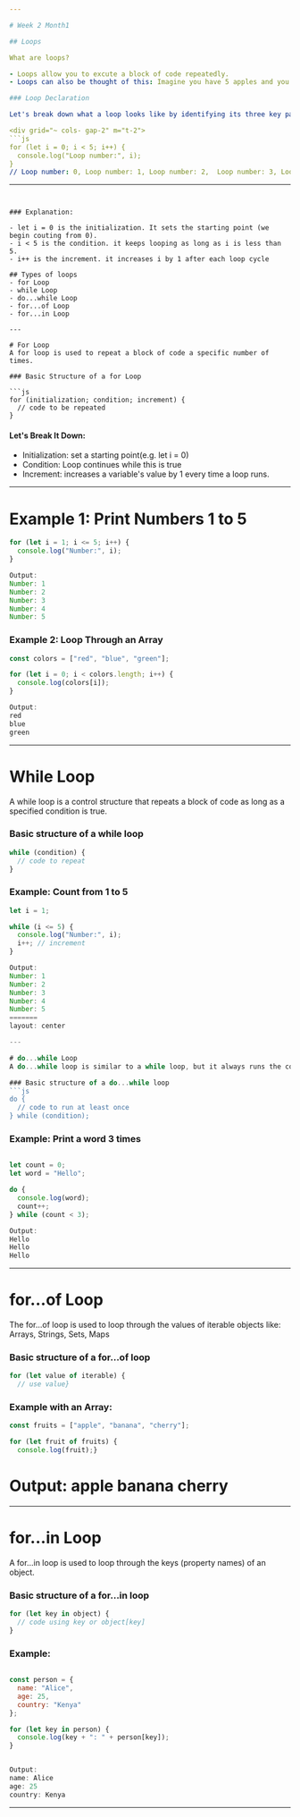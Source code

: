 ```yaml
---

# Week 2 Month1

## Loops

What are loops?

- Loops allow you to excute a block of code repeatedly.
- Loops can also be thought of this: Imagine you have 5 apples and you eat one everyday until none are left. You're repeating the same action—eating an apple—each day, as long as apples remain. That's the essence of a loop.

### Loop Declaration

Let's break down what a loop looks like by identifying its three key parts: initialization, condition, and increment — using a for loop as an example.

<div grid="~ cols- gap-2" m="t-2">
```js
for (let i = 0; i < 5; i++) {
  console.log("Loop number:", i);
} 
// Loop number: 0, Loop number: 1, Loop number: 2,  Loop number: 3, Loop number: 4
```
</div>

---
```


### Explanation:

- let i = 0 is the initialization. It sets the starting point (we begin couting from 0).
- i < 5 is the condition. it keeps looping as long as i is less than 5.
- i++ is the increment. it increases i by 1 after each loop cycle

## Types of loops
- for Loop
- while Loop
- do...while Loop
- for...of Loop
- for...in Loop

---

# For Loop
A for loop is used to repeat a block of code a specific number of times.

### Basic Structure of a for Loop

```js
for (initialization; condition; increment) {
  // code to be repeated
}
```


#### Let's Break It Down:
- Initialization: set a starting point(e.g. let i = 0)
- Condition: 	Loop continues while this is true
- Increment: increases a variable's value by 1 every time a loop runs.

---


# Example 1: Print Numbers 1 to 5
```js
for (let i = 1; i <= 5; i++) {
  console.log("Number:", i);
}

Output:
Number: 1
Number: 2
Number: 3
Number: 4
Number: 5
```


### Example 2: Loop Through an Array
```js
const colors = ["red", "blue", "green"];

for (let i = 0; i < colors.length; i++) {
  console.log(colors[i]);
}

Output:
red
blue
green

```
---


# While Loop
A while loop is a control structure that repeats a block of code as long as a specified condition is true.

### Basic structure of a while loop
```js
while (condition) {
  // code to repeat
}

```

### Example: Count from 1 to 5
```js
let i = 1;

while (i <= 5) {
  console.log("Number:", i);
  i++; // increment
}

Output:
Number: 1
Number: 2
Number: 3
Number: 4
Number: 5
=======
layout: center

---

# do...while Loop
A do...while loop is similar to a while loop, but it always runs the code block at least once, even if the condition is false.

### Basic structure of a do...while loop
```js
do {
  // code to run at least once
} while (condition);

```

### Example: Print a word 3 times
```js

let count = 0;
let word = "Hello";

do {
  console.log(word);
  count++;
} while (count < 3);

Output:
Hello
Hello
Hello

```

---

# for...of Loop

The for...of loop is used to loop through the values of iterable objects like:
Arrays, Strings, Sets, Maps

### Basic structure of a for...of loop


```js
for (let value of iterable) {
  // use value}
```

###  Example with an Array:


```js
const fruits = ["apple", "banana", "cherry"];

for (let fruit of fruits) {
  console.log(fruit);}
```

Output:
apple
banana
cherry
=======

---


# for...in Loop
A for...in loop is used to loop through the keys (property names) of an object.

### Basic structure of a for...in loop
```js
for (let key in object) {
  // code using key or object[key]
}

```


###  Example:
```js

const person = {
  name: "Alice",
  age: 25,
  country: "Kenya"
};

for (let key in person) {
  console.log(key + ": " + person[key]);
}


Output:
name: Alice
age: 25
country: Kenya

```

---
